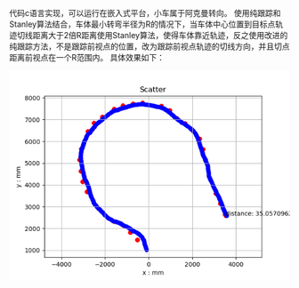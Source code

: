 代码c语言实现，可以运行在嵌入式平台，小车属于阿克曼转向。
使用纯跟踪和Stanley算法结合，车体最小转弯半径为R的情况下，当车体中心位置到目标点轨迹切线距离大于2倍R距离使用Stanley算法，使得车体靠近轨迹，反之使用改进的纯跟踪方法，不是跟踪前视点的位置，改为跟踪前视点轨迹的切线方向，并且切点距离前视点在一个R范围内。
具体效果如下：
<div align="center">
  <img src="https://github.com/dockermyself/ackerman_car_nav_control/blob/master/result/5.png">
</div>
